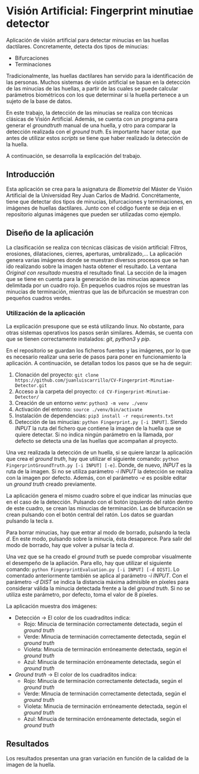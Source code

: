 # Visión Artificial: Fingerprint minutiae detector

Aplicación de visión artificial para detectar minucias en las huellas dactilares. Concretamente, detecta dos tipos de minucias:
- Bifurcaciones
- Terminaciones

Tradicionalmente, las huellas dactilares han servido para la identificación de las personas. Muchos sistemas de visión artificial se basan en la detección de las minucias de las huellas, a partir de las cuales se puede calcular parámetros biométricos con los que determinar si la huella pertenece a un sujeto de la base de datos.

En este trabajo, la detección de las minucias se realiza con técnicas clásicas de Visión Artificial. Además, se cuenta con un programa para generar el *groundtruth* manual de una huella, y otro para comparar la detección realizada con el *ground truth*. Es importante hacer notar, que antes de utilizar estos *scripts* se tiene que haber realizado la detección de la huella.

A continuación, se desarrolla la explicación del trabajo.

## Introducción

Esta aplicación se crea para la asignatura de *Biometría* del Máster de Visión Artificial de la Universidad Rey Juan Carlos de Madrid. Concrétamente, tiene que detectar dos tipos de minucias, bifurcaciones y terminaciones, en imágenes de huellas dactilares. Junto con el código fuente se deja en el repositorio algunas imágenes que pueden ser utilizadas como ejemplo.


## Diseño de la aplicación

La clasificación se realiza con técnicas clásicas de visión artificial: Filtros, erosiones, dilataciones, cierres, aperturas, umbralizado,... La aplicación genera varias imágenes donde se muestran diversos procesos que se han ido realizando sobre la imagen hasta obtener el resultado. La ventana *Original con resultado* muestra el resultado final. La sección de la imagen que se tiene en cuenta para la generación de las minucias aparece delimitada por un cuadro rojo. En pequeños cuadros rojos se muestran las minucias de terminación, mientras que las de bifurcación se muestran con pequeños cuadros verdes.



### Utilización de la aplicación

La explicación presupone que se está utilizando linux. No obstante, para otras sistemas operativos los pasos serán similares. Además, se cuenta con que se tienen correctamente instalados: *git*, *python3* y *pip*.

En el repositorio se guardan los ficheros fuentes y las imágenes, por lo que es necesario realizar una serie de pasos para poner en funcionamiento la aplicación. A continuación, se detallan todos los pasos que se ha de seguir:
1. Clonación del proyecto: `git clone https://github.com/juanluiscarrillo/CV-Fingerprint-Minutiae-Detector.git`
2. Acceso a la carpeta del proyecto: `cd CV-Fingerprint-Minutiae-Detector/`
3. Creación de un entorno *venv*: `python3 -m venv ./venv`
4. Activación del entorno: `source ./venv/bin/activate`
5. Instalación de dependencias: `pip3 install -r requirements.txt` 
6. Detección de las minucias: `python Fingerprint.py [-i INPUT]`. Siendo *INPUT* la ruta del fichero que contiene la imagen de la huella que se quiere detectar. Si no indica ningún parámetro en la llamada, por defecto se detecta una de las huellas que acompañan al proyecto.

Una vez realizada la detección de un huella, si se quiere lanzar la aplicación que crea el *ground truth*, hay que utilizar el siguiente comando: `python FingerprintGroundTruth.py [-i INPUT] [-e]`. Donde, de nuevo, *INPUT* es la ruta de la imagen. Si no se utiliza parámetro *-i INPUT* la detección se realiza con la imagen por defecto. Además, con el parámetro *-e* es posible editar un *ground truth* creado previamente. 

La aplicación genera el mismo cuadro sobre el que indicar las minucias que en el caso de la detección. Pulsando con el botón izquierdo del ratón dentro de este cuadro, se crean las minucias de terminación. Las de bifurcación se crean pulsando con el botón central del ratón. Los datos se guardan pulsando la tecla *s*.

Para borrar minucias, hay que entrar al modo de borrado, pulsando la tecla *d*. En este modo, pulsando sobre la minucia, ésta desaparece. Para salir del modo de borrado, hay que volver a pulsar la tecla *d*.

Una vez que se ha creado el *ground truth* se puede comprobar visualmente el desempeño de la apliación. Para ello, hay que utilizar el siguiente comando: `python FingerprintEvaluation.py [-i INPUT] [-d DIST]`. Lo comentado anteriormente también se aplica al parámetro *-i INPUT*. Con el parámetro *-d DIST* se indica la distancia máxima admisible en píxeles para considerar válida la minucia detectada frente a la del *ground truth*. Si no se utiliza este parámetro, por defecto, toma el valor de 8 píxeles.

La aplicación muestra dos imágenes:
- Detección -> El color de los cuadraditos indica:
    - Rojo: Minucia de terminación correctamente detectada, según el *ground truth*
    - Verde: Minucia de terminación correctamente detectada, según el *ground truth*
    - Violeta: Minucia de terminación erróneamente detectada, según el *ground truth*
    - Azul: Minucia de terminación erróneamente detectada, según el *ground truth*
- *Ground truth* -> El color de los cuadraditos indica:
    - Rojo: Minucia de terminación correctamente detectada, según el *ground truth*
    - Verde: Minucia de terminación correctamente detectada, según el *ground truth*
    - Violeta: Minucia de terminación erróneamente detectada, según el *ground truth*
    - Azul: Minucia de terminación erróneamente detectada, según el *ground truth*





## Resultados

Los resultados presentan una gran variación en función de la calidad de la imagen de la huella. 
